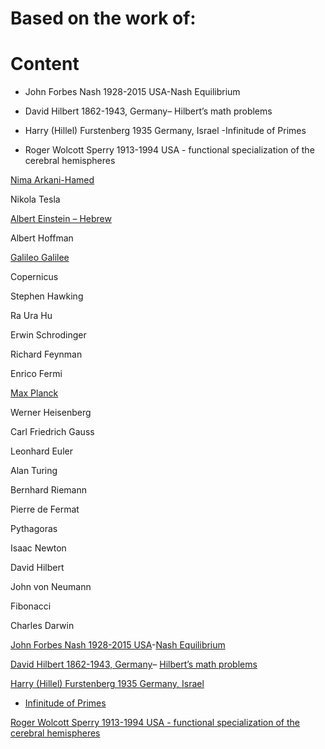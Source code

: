 # Based on the work of:

# Content

- John Forbes Nash 1928-2015 USA-Nash Equilibrium

- David Hilbert 1862-1943, Germany– Hilbert’s math problems

- Harry (Hillel) Furstenberg 1935 Germany, Israel -Infinitude of Primes

- Roger Wolcott Sperry 1913-1994 USA - functional specialization of the cerebral hemispheres


[Nima Arkani-Hamed](https://en.wikipedia.org/wiki/Nima_Arkani-Hamed)

Nikola Tesla

[Albert Einstein –
Hebrew](https://en.m.wikipedia.org/wiki/Albert_Einstein)

Albert Hoffman

[Galileo Galilee](https://en.m.wikipedia.org/wiki/Galileo_Galilei)

Copernicus

Stephen Hawking

Ra Ura Hu

Erwin Schrodinger

Richard Feynman

Enrico Fermi

[Max Planck](https://en.m.wikipedia.org/wiki/Galileo_Galilei)

Werner Heisenberg

Carl Friedrich Gauss

Leonhard Euler

Alan Turing

Bernhard Riemann

Pierre de Fermat

Pythagoras

Isaac Newton

David Hilbert

John von Neumann

Fibonacci

Charles Darwin

[John Forbes Nash 1928-2015
USA](https://davidson.weizmann.ac.il/online/mathcircle/articles/%D7%92%D7%95%D7%9F-%D7%A4%D7%95%D7%A8%D7%91%D7%A1-%D7%A0%D7%90%D7%A9-%D7%95%D7%A2%D7%91%D7%95%D7%93%D7%AA%D7%95)-[Nash
Equilibrium](https://www.youtube.com/watch?v=jILgxeNBK_8)

[David Hilbert 1862-1943,
Germany](https://he.wikipedia.org/wiki/%D7%93%D7%95%D7%99%D7%93_%D7%94%D7%99%D7%9C%D7%91%D7%A8%D7%98)–
[Hilbert’s math
problems](https://he.wikipedia.org/wiki/23_%D7%94%D7%91%D7%A2%D7%99%D7%95%D7%AA_%D7%A9%D7%9C_%D7%94%D7%99%D7%9C%D7%91%D7%A8%D7%98)

[Harry (Hillel) Furstenberg 1935 Germany,
Israel](https://davidson.weizmann.ac.il/online/sciencenews/%D7%9E%D7%AA%D7%9E%D7%98%D7%99%D7%A7%D7%90%D7%99-%D7%97%D7%95%D7%A6%D7%94-%D7%92%D7%91%D7%95%D7%9C%D7%95%D7%AA)
- [Infinitude of
Primes](https://en.wikipedia.org/wiki/Furstenberg%27s_proof_of_the_infinitude_of_primes)

[Roger Wolcott Sperry 1913-1994 USA - functional specialization of the
cerebral
hemispheres](https://en.wikipedia.org/wiki/Roger_Wolcott_Sperry)
